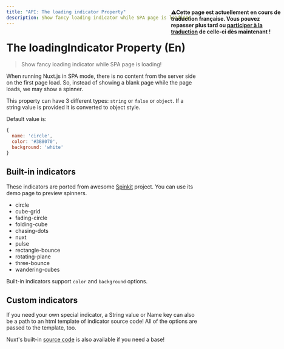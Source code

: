 ```yaml
---
title: "API: The loading indicator Property"
description: Show fancy loading indicator while SPA page is loading!
---
```


# The loadingIndicator Property (En)

> Show fancy loading indicator while SPA page is loading!

<p style="width: 294px;position: fixed; top : 64px; right: 4px;" class="Alert Alert--orange"><strong>⚠Cette page est actuellement en cours de traduction française. Vous pouvez repasser plus tard ou <a href="https://github.com/vuejs-fr/nuxt" target="_blank">participer à la traduction</a> de celle-ci dès maintenant !</strong></p><p>When running Nuxt.js in SPA mode, there is no content from the server side on the first page load. So, instead of showing a blank page while the page loads, we may show a spinner.</p>

This property can have 3 different types: `string` or `false` or `object`. If a string value is provided it is converted to object style.

Default value is:
```js
{
  name: 'circle',
  color: '#3B8070',
  background: 'white'
}
```

## Built-in indicators

These indicators are ported from awesome [Spinkit](http://tobiasahlin.com/spinkit) project. You can use its demo page to preview spinners.

- circle
- cube-grid
- fading-circle
- folding-cube
- chasing-dots
- nuxt
- pulse
- rectangle-bounce
- rotating-plane
- three-bounce
- wandering-cubes

Built-in indicators support `color` and `background` options.

## Custom indicators

If you need your own special indicator, a String value or Name key can also be a path to an html template of indicator source code! All of the options are passed to the template, too.

Nuxt's built-in [source code](https://github.com/nuxt/nuxt.js/tree/dev/packages/vue-app/template/views/loading) is also available if you need a base!
